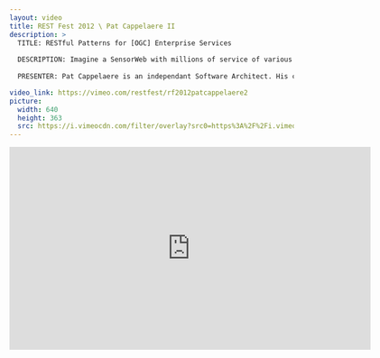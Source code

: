 ```yaml
---
layout: video
title: REST Fest 2012 \ Pat Cappelaere II
description: >
  TITLE: RESTful Patterns for [OGC] Enterprise Services
  
  DESCRIPTION: Imagine a SensorWeb with millions of service of various types that could be accessed by humans or automatically by machines over the web…sensor gauges in Namibia connected to forecasting models in the US and earth-orbiting satellites ready to image the upcoming flood on-demand. What architectural patterns may be required of these services to meet the challenge? Based on many observed best practices, which ones may need to be instituted for seamless interoperability over time? The Open Geospatial Consortium has defined a multitude of standardized services. Over the last 25 years, those standards have evolved from a REST/RPC style to SOAP and a newer binding style is now being considered. This presentation will focus on some of the contemplated best practices that could be used to define a policy for a REST/Hypermedia API to be used at this enterprise level.
  
  PRESENTER: Pat Cappelaere is an independant Software Architect. His current work involves the development of the NASA SensorWeb, which provides seamless access to satellites and automatically generated products. Pat is also chairing the Open Geospatial Consortium "RESTFul Services Policy" Standards Working Group. He has been involved with many open source projects including Community Mapbuilder, Rools, and now RIP.

video_link: https://vimeo.com/restfest/rf2012patcappelaere2
picture:
  width: 640
  height: 363
  src: https://i.vimeocdn.com/filter/overlay?src0=https%3A%2F%2Fi.vimeocdn.com%2Fvideo%2F342322178_640x363.jpg&src1=http%3A%2F%2Ff.vimeocdn.com%2Fp%2Fimages%2Fcrawler_play.png
---
```

<iframe src="https://player.vimeo.com/video/49609650?title=0&byline=0&portrait=0&badge=0&autopause=0&player_id=0" width="640" height="360" frameborder="0" title="REST Fest 2012 \ Pat Cappelaere II" webkitallowfullscreen mozallowfullscreen allowfullscreen></iframe>